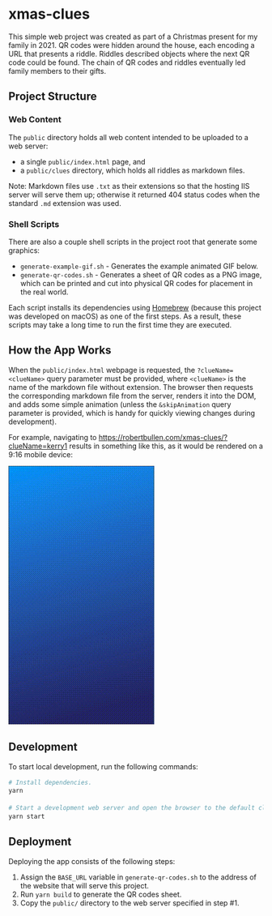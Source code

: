 # xmas-clues

This simple web project was created as part of a Christmas present for my family in 2021. QR codes were hidden around the house, each encoding a URL that presents a riddle. Riddles described objects where the next QR code could be found. The chain of QR codes and riddles eventually led family members to their gifts.

## Project Structure

### Web Content

The `public` directory holds all web content intended to be uploaded to a web server:

- a single `public/index.html` page, and
- a `public/clues` directory, which holds all riddles as markdown files.

Note: Markdown files use `.txt` as their extensions so that the hosting IIS server will serve them up; otherwise it returned 404 status codes when the standard `.md` extension was used.

### Shell Scripts

There are also a couple shell scripts in the project root that generate some graphics:

- `generate-example-gif.sh` - Generates the example animated GIF below.
- `generate-qr-codes.sh` - Generates a sheet of QR codes as a PNG image, which can be printed and cut into physical QR codes for placement in the real world.

Each script installs its dependencies using [Homebrew](https://brew.sh/) (because this project was developed on macOS) as one of the first steps. As a result, these scripts may take a long time to run the first time they are executed.

## How the App Works

When the `public/index.html` webpage is requested, the `?clueName=<clueName>` query parameter must be provided, where `<clueName>` is the name of the markdown file without extension. The browser then requests the corresponding markdown file from the server, renders it into the DOM, and adds some simple animation (unless the `&skipAnimation` query parameter is provided, which is handy for quickly viewing changes during development).

For example, navigating to <https://robertbullen.com/xmas-clues/?clueName=kerry1> results in something like this, as it would be rendered on a 9:16 mobile device:

![Example Animated Riddle](doc/example.gif)

## Development

To start local development, run the following commands:

```bash
# Install dependencies.
yarn

# Start a development web server and open the browser to the default clue.
yarn start
```

## Deployment

Deploying the app consists of the following steps:

1. Assign the `BASE_URL` variable in `generate-qr-codes.sh` to the address of the website that will serve this project.
2. Run `yarn build` to generate the QR codes sheet.
3. Copy the `public/` directory to the web server specified in step #1.
